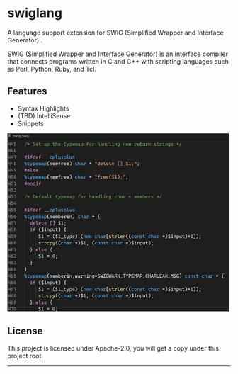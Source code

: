# swiglang

A language support extension for SWIG (Simplified Wrapper and Interface Generator) .

SWIG (Simplified Wrapper and Interface Generator) is an interface compiler that connects programs written in C and C++ with scripting languages such as Perl, Python, Ruby, and Tcl. 

## Features

* Syntax Highlights
* (TBD) IntelliSense
* Snippets

![Preview](images/preview0.png)

## License

This project is licensed under Apache-2.0, you will get a copy under this project root.

-------------------------------------------------------------------------------
